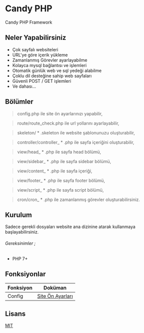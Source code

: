 # Candy PHP
Candy PHP Framework

## Neler Yapabilirsiniz
  - Çok sayfalı websiteleri
  - URL'ye göre içerik yükleme
  - Zamanlanmış Görevler ayarlayabilme
  - Kolayca mysql bağlantısı ve işlemleri
  - Otomatik günlük web ve sql yedeği alabilme
  - Çoklu dil desteğine sahip web sayfaları
  - Güvenli POST / GET işlemleri
  - Ve dahası...

## Bölümler
> config.php ile site ön ayarlarınızı yapabilir,

> route/route_check.php ile url yollarını ayarlayabilir,
 
> skeleton/ * .skeleton ile website şablonunuzu oluşturabilir,
 
> controller/controller_ * .php ile sayfa içeriğini oluşturabilir,
 
> view/head_ * .php ile sayfa head bölümü,

> view/sidebar_ * .php ile sayfa sidebar bölümü,

> view/content_ * .php ile sayfa içeriği,

> view/footer_ * .php ile sayfa footer bölümü,

> view/script_ * .php ile sayfa script bölümü,
 
> cron/cron_ * .php ile zamanlanmış görevler oluşturabilirsiniz.

## Kurulum
Sadece gerekli dosyaları website ana dizinine atarak kullanmaya başlayabilirsiniz.
###### Gereksinimler ;
 - PHP 7+

## Fonksiyonlar
| Fonksiyon | Doküman |
| ------ | ------ |
| Config | [Site Ön Ayarları][config.md] |



## Lisans
[MIT](https://choosealicense.com/licenses/mit/)

   [config.md]: <https://github.com/emredv/Candy-PHP/blob/master/README/CONFIG.md>
